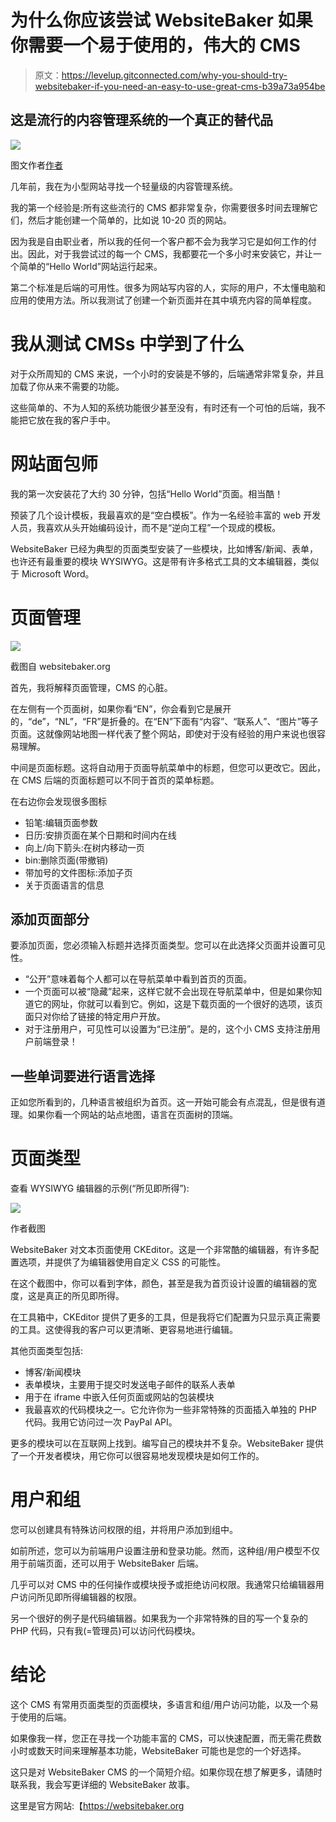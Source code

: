 # 为什么你应该尝试 WebsiteBaker 如果你需要一个易于使用的，伟大的 CMS

> 原文：<https://levelup.gitconnected.com/why-you-should-try-websitebaker-if-you-need-an-easy-to-use-great-cms-b39a73a954be>

## 这是流行的内容管理系统的一个真正的替代品

![](img/95b2f35e9d20c31fb144f44454b07a18.png)

图文作者[作者](https://medium.com/@the_tech_maker)

几年前，我在为小型网站寻找一个轻量级的内容管理系统。

我的第一个经验是:所有这些流行的 CMS 都非常复杂，你需要很多时间去理解它们，然后才能创建一个简单的，比如说 10-20 页的网站。

因为我是自由职业者，所以我的任何一个客户都不会为我学习它是如何工作的付出。因此，对于我尝试过的每一个 CMS，我都要花一个多小时来安装它，并让一个简单的“Hello World”网站运行起来。

第二个标准是后端的可用性。很多为网站写内容的人，实际的用户，不太懂电脑和应用的使用方法。所以我测试了创建一个新页面并在其中填充内容的简单程度。

# 我从测试 CMSs 中学到了什么

对于众所周知的 CMS 来说，一个小时的安装是不够的，后端通常非常复杂，并且加载了你从来不需要的功能。

这些简单的、不为人知的系统功能很少甚至没有，有时还有一个可怕的后端，我不能把它放在我的客户手中。

# 网站面包师

我的第一次安装花了大约 30 分钟，包括“Hello World”页面。相当酷！

预装了几个设计模板，我最喜欢的是“空白模板”。作为一名经验丰富的 web 开发人员，我喜欢从头开始编码设计，而不是“逆向工程”一个现成的模板。

WebsiteBaker 已经为典型的页面类型安装了一些模块，比如博客/新闻、表单，也许还有最重要的模块 WYSIWYG。这是带有许多格式工具的文本编辑器，类似于 Microsoft Word。

# 页面管理

![](img/288e04efdbf9e98fef1e59c1da2552cf.png)

截图自 websitebaker.org

首先，我将解释页面管理，CMS 的心脏。

在左侧有一个页面树，如果你看“EN”，你会看到它是展开的，“de”，“NL”，“FR”是折叠的。在“EN”下面有“内容”、“联系人”、“图片”等子页面。这就像网站地图一样代表了整个网站，即使对于没有经验的用户来说也很容易理解。

中间是页面标题。这将自动用于页面导航菜单中的标题，但您可以更改它。因此，在 CMS 后端的页面标题可以不同于首页的菜单标题。

在右边你会发现很多图标

*   铅笔:编辑页面参数
*   日历:安排页面在某个日期和时间内在线
*   向上/向下箭头:在树内移动一页
*   bin:删除页面(带撤销)
*   带加号的文件图标:添加子页
*   关于页面语言的信息

## **添加页面部分**

要添加页面，您必须输入标题并选择页面类型。您可以在此选择父页面并设置可见性。

*   “公开”意味着每个人都可以在导航菜单中看到首页的页面。
*   一个页面可以被“隐藏”起来，这样它就不会出现在导航菜单中，但是如果你知道它的网址，你就可以看到它。例如，这是下载页面的一个很好的选项，该页面只对你给了链接的特定用户开放。
*   对于注册用户，可见性可以设置为“已注册”。是的，这个小 CMS 支持注册用户前端登录！

## **一些单词要进行语言选择**

正如您所看到的，几种语言被组织为首页。这一开始可能会有点混乱，但是很有道理。如果你看一个网站的站点地图，语言在页面树的顶端。

# 页面类型

查看 WYSIWYG 编辑器的示例(“所见即所得”):

![](img/72afe617b625c89f8ed9f1c32df49fa1.png)

作者截图

WebsiteBaker 对文本页面使用 CKEditor。这是一个非常酷的编辑器，有许多配置选项，并提供了为编辑器使用自定义 CSS 的可能性。

在这个截图中，你可以看到字体，颜色，甚至是我为首页设计设置的编辑器的宽度，这是真正的所见即所得。

在工具箱中，CKEditor 提供了更多的工具，但是我将它们配置为只显示真正需要的工具。这使得我的客户可以更清晰、更容易地进行编辑。

其他页面类型包括:

*   博客/新闻模块
*   表单模块，主要用于提交时发送电子邮件的联系人表单
*   用于在 iframe 中嵌入任何页面或网站的包装模块
*   我最喜欢的代码模块之一。它允许你为一些非常特殊的页面插入单独的 PHP 代码。我用它访问过一次 PayPal API。

更多的模块可以在互联网上找到。编写自己的模块并不复杂。WebsiteBaker 提供了一个开发者模块，用它你可以很容易地发现模块是如何工作的。

# 用户和组

您可以创建具有特殊访问权限的组，并将用户添加到组中。

如前所述，您可以为前端用户设置注册和登录功能。然而，这种组/用户模型不仅用于前端页面，还可以用于 WebsiteBaker 后端。

几乎可以对 CMS 中的任何操作或模块授予或拒绝访问权限。我通常只给编辑器用户访问所见即所得编辑器的权限。

另一个很好的例子是代码编辑器。如果我为一个非常特殊的目的写一个复杂的 PHP 代码，只有我(=管理员)可以访问代码模块。

# 结论

这个 CMS 有常用页面类型的页面模块，多语言和组/用户访问功能，以及一个易于使用的后端。

如果像我一样，您正在寻找一个功能丰富的 CMS，可以快速配置，而无需花费数小时或数天时间来理解基本功能，WebsiteBaker 可能也是您的一个好选择。

这只是对 WebsiteBaker CMS 的一个简短介绍。如果你现在想了解更多，请随时联系我，我会写更详细的 WebsiteBaker 故事。

这里是官方网站:【https://websitebaker.org 